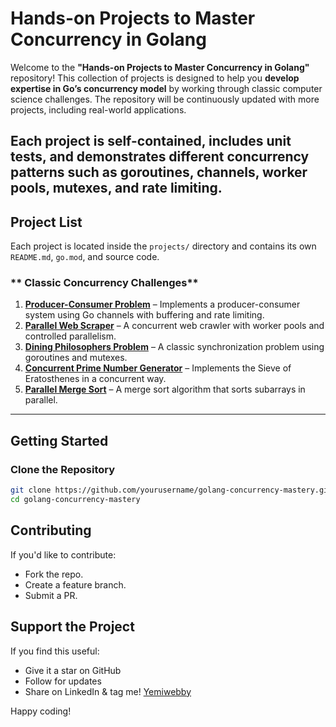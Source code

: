 # Hands-on Projects to Master Concurrency in Golang

Welcome to the **"Hands-on Projects to Master Concurrency in Golang"** repository! This collection of projects is designed to help you **develop expertise in Go’s concurrency model** by working through classic computer science challenges. The repository will be continuously updated with more projects, including real-world applications.

## Each project is **self-contained**, includes unit tests, and demonstrates different concurrency patterns such as **goroutines, channels, worker pools, mutexes, and rate limiting**.

## **Project List**

Each project is located inside the `projects/` directory and contains its own `README.md`, `go.mod`, and source code.

### ** Classic Concurrency Challenges**

1. **[Producer-Consumer Problem](projects/producer_consumer/)** – Implements a producer-consumer system using Go channels with buffering and rate limiting.
2. **[Parallel Web Scraper](projects/web_scraper/)** – A concurrent web crawler with worker pools and controlled parallelism.
3. **[Dining Philosophers Problem](projects/dining_philosophers/)** – A classic synchronization problem using goroutines and mutexes.
4. **[Concurrent Prime Number Generator](projects/prime_number_generator/)** – Implements the Sieve of Eratosthenes in a concurrent way.
5. **[Parallel Merge Sort](projects/parallel_merge_sort/)** – A merge sort algorithm that sorts subarrays in parallel.

---

## **Getting Started**

### **Clone the Repository**

```sh
git clone https://github.com/yourusername/golang-concurrency-mastery.git
cd golang-concurrency-mastery
```

## Contributing

If you'd like to contribute:

- Fork the repo.
- Create a feature branch.
- Submit a PR.

## Support the Project

If you find this useful:

- Give it a star on GitHub
- Follow for updates
- Share on LinkedIn & tag me! [Yemiwebby](https://www.linkedin.com/in/yemiwebby)

Happy coding!
